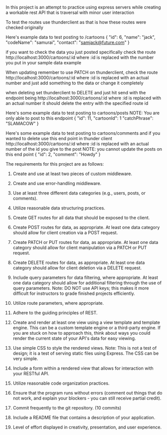In this project is an attempt to practice using express servers while creating a workable rest API that is traversal with minor user interaction

To test the routes use thunderclient as that is how these routes were checked originally

Here's example data to test posting to /cartoons
{
  "id": 6,
  "name": "jack",
  "codeName": "samurai",
  "contact": "samjack@future.com"
}

if you want to check the data you just posted specifically check the route http://localhost:3000/cartoons/:id where :id is replaced with the number you put in your sample data example

When updating remember to use PATCH on thunderclient, check the route http://localhost:3000/cartoons/:id where :id is replaced with an actual number and just add something to the data or change it completely

when deleting set thunderclient to DELETE and just hit send with the endpoint being http://localhost:3000/cartoons/:id where :id is replaced with an actual number it should delete the entry with the specified route id

Here's some example data to test posting to cartoons/posts
NOTE: You are only able to post to this endpoint
{
  "id": 11,
  "cartoonId": 1
  "catchPhrase": "SLAMACOW"
}

Here's some example data to test posting to cartoons/comments and if you wanted to delete use this end point in thunder client http://localhost:3000/cartoons/:id where :id is replaced with an actual number of the id you give to the post
NOTE: you cannot update the posts on this end point
{
"id": 2,
"comment": "Howdy"
}

The requirements for this project are as follows:

1. Create and use at least two pieces of custom middleware.

2. Create and use error-handling middleware.

3. Use at least three different data categories (e.g., users, posts, or comments).

4. Utilize reasonable data structuring practices.

5. Create GET routes for all data that should be exposed to the client.

6. Create POST routes for data, as appropriate. At least one data category should allow for client creation via a POST request.

7. Create PATCH or PUT routes for data, as appropriate. At least one data category should allow for client manipulation via a PATCH or PUT request.

8. Create DELETE routes for data, as appropriate. At least one data category should allow for client deletion via a DELETE request.

9. Include query parameters for data filtering, where appropriate. At least one data category should allow for additional filtering through the use of query parameters.
Note: DO NOT use API keys; this makes it more difficult for instructors to grade finished projects efficiently.

10. Utilize route parameters, where appropriate.

11. Adhere to the guiding principles of REST.

12. Create and render at least one view using a view template and template engine. This can be a custom template engine or a third-party engine. If you are stuck on how to approach this, think about ways you could render the current state of your API's data for easy viewing.

13. Use simple CSS to style the rendered views.
Note: This is not a test of design; it is a test of serving static files using Express. The CSS can be very simple.

14. Include a form within a rendered view that allows for interaction with your RESTful API.

15. Utilize reasonable code organization practices.

16. Ensure that the program runs without errors (comment out things that do not work, and explain your blockers - you can still receive partial credit).

17. Commit frequently to the git repository. (10 commits)

18. Include a README file that contains a description of your application.

19. Level of effort displayed in creativity, presentation, and user experience.

